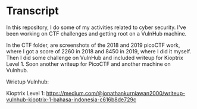 # Transcript

In this repository, I do some of my activities related to cyber security. I've been working on CTF challenges and getting root on a VulnHub machine.

In the CTF folder, are screenshots of the 2018 and 2019 picoCTF work, where I got a score of 2260 in 2018 and 8450 in 2019, where I did it myself. Then I did some challenge on VulnHub and included writeup for Kioptrix Level 1. Soon another writeup for PicoCTF and another machine on Vulnhub.

Wrietup Vulnhub:

Kioptrix Level 1: https://medium.com/@jonathankurniawan2000/writeup-vulnhub-kioptrix-1-bahasa-indonesia-c616b8de729c

